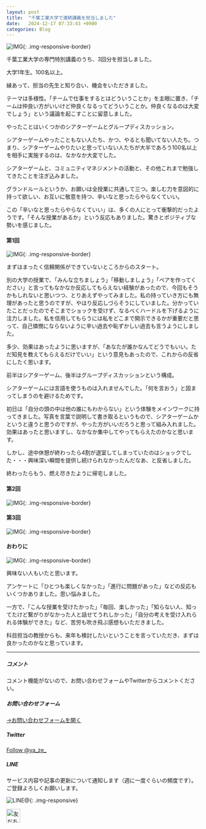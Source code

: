 ```yaml
---
layout: post
title:  "千葉工業大学で連続講義を担当しました"
date:   2024-12-17 07:33:43 +0900
categories: Blog
---
```



![IMG]({{site.baseurl}}/img/2024/20241217_01.jpg){: .img-responsive-border}

千葉工業大学の専門特別講義のうち、3回分を担当しました。

大学1年生。100名以上。

縁あって、担当の先生と知り合い、機会をいただきました。

テーマは多様性。「チームで仕事をするとはどういうことか」を主眼に置き、「チームは仲良い方がいいけど仲良くなるってどういうことか。仲良くなるのは大変でしょう」という議論を起こすことに留意しました。

やったことはいくつかのシアターゲームとグループディスカッション。

シアターゲームやったこともない人たち、かつ、やるとも聞いてない人たち。つまり、シアターゲームやりたいと思っていない人たちが大半であろう100名以上を相手に実施するのは、なかなか大変でした。

シアターゲームと、コミュニティマネジメントの活動と、その他これまで勉強してきたことを注ぎ込みました。

グランドルールというか、お願いは全授業に共通して三つ。楽しむ力を意図的に持って欲しい、お互いに敬意を持つ、辛いなと思ったらやらなくていい。

この「辛いなと思ったらやらなくていい」は、多くの人にとって衝撃的だったようです。「そんな授業があるか」という反応もありました。驚きとポジティブな勢いを感じました。


#### 第1回

![IMG]({{site.baseurl}}/img/2024/20241217_02.jpg){: .img-responsive-border}

まずはまったく信頼関係ができていないところからのスタート。

別の大学の授業で、「みんな立ちましょう」「移動しましょう」「ペアを作ってください」と言ってもなかなか反応してもらえない経験があったので、今回もそうかもしれないと思いつつ、とりあえずやってみました。私の持っていき方にも無理があったと思うのですが、やはり反応しづらそうにしていました。分かっていたことだったのでそこまでショックを受けず、なるべくハードルを下げるように注力しました。私を信用してもらうには私をどこまで開示できるかが重要だと思って、自己憐憫にならないように辛い過去や恥ずかしい過去も言うようにしました。

多少、効果はあったように思いますが、「あなたが誰かなんてどうでもいい。ただ知見を教えてもらえるだけでいい」という意見もあったので、これからの反省にしたく思います。

前半はシアターゲーム、後半はグループディスカッションという構成。

シアターゲームには言語を使うものは入れませんでした。「何を言おう」と固まってしまうのを避けるためです。

初日は「自分の頭の中は他の誰にもわからない」という体験をメインワークに持ってきました。写真を言葉で説明して書き取るというもので、シアターゲームかというと違うと思うのですが、やった方がいいだろうと思って組み入れました。効果はあったと思いますし、なかなか集中してやってもらえたのかなと思います。

しかし、途中休憩が終わったら4割が退室してしまっていたのはショックでした・・・興味深い瞬間を提供し続けられなかったんだなあ、と反省しました。

終わったらもう、燃え尽きたように帰宅しました。


#### 第2回

![IMG]({{site.baseurl}}/img/2024/20241217_03.jpg){: .img-responsive-border}







#### 第3回

![IMG]({{site.baseurl}}/img/2024/20241217_04.jpg){: .img-responsive-border}



#### おわりに

![IMG]({{site.baseurl}}/img/2024/20241217_05.jpg){: .img-responsive-border}

興味ない人もいたと思います。

アンケートに「ひとつも楽しくなかった」「進行に問題があった」などの反応もいくつかありました。思い悩みました。

一方で、「こんな授業を受けたかった」「毎回、楽しかった」「知らない人、知ってたけど繋がりがなかった人と話せてうれしかった」「自分の考えを受け入れられる体験ができた」など、苦労も吹き飛ぶ感想もいただきました。

科目担当の教授からも、来年も検討したいということを言っていただき、まずは良かったのかなと思っています。



---
##### コメント
コメント機能がないので、お問い合わせフォームやTwitterからコメントください。

##### お問い合わせフォーム
[→お問い合わせフォームを開く]({{site.baseurl}}/docs/contact/)

##### Twitter

<a href="https://twitter.com/ya_ze_?ref_src=twsrc%5Etfw" class="twitter-follow-button" data-show-count="false">Follow @ya_ze_</a><script async src="https://platform.twitter.com/widgets.js" charset="utf-8"></script>


##### LINE

サービス内容や記事の更新について通知します（週に一度ぐらいの頻度です）。
ご登録よろしくお願いします。

![LINE@]({{site.baseurl}}/img/lineat.png){: .img-responsive}

<a href="https://line.me/R/ti/p/%40tqt3140x"><img height="36" border="0" alt="友だち追加" src="https://scdn.line-apps.com/n/line_add_friends/btn/ja.png"></a>
